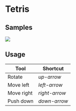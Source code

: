 # Tetris

## Samples
![](https://i.imgur.com/q5smfqj.png)

## Usage
| Tool | Shortcut |
| --- | --- |
| Rotate | *up-arrow* |
| Move left | *left-arrow* |
| Move right | *right-arrow* |
| Push down | *down-arrow* |